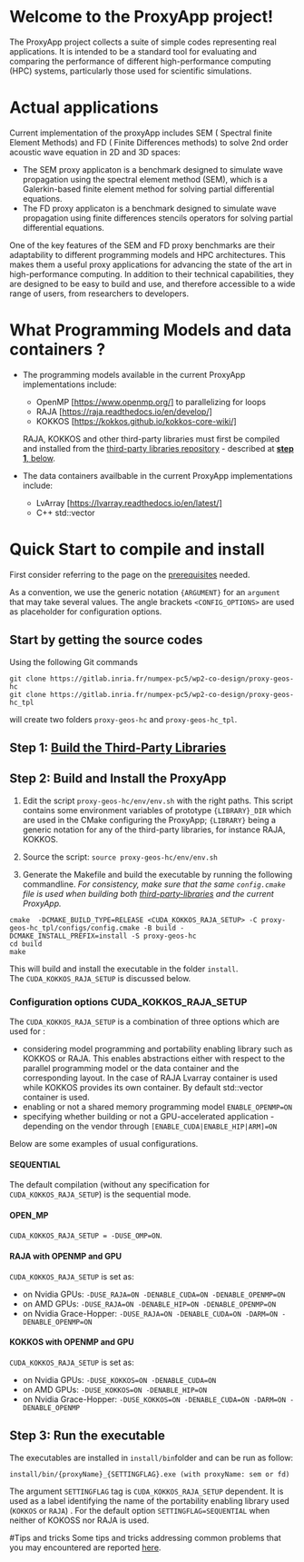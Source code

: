 # Welcome to the  ProxyApp project!

The ProxyApp project  collects a suite of simple codes representing real applications.
It is intended to be a standard tool for evaluating and comparing the performance of different high-performance computing (HPC) systems, particularly those used for scientific simulations.


# Actual applications 

Current implementation of the proxyApp includes SEM ( Spectral finite Element Methods) and FD ( Finite Differences methods) to solve 2nd order acoustic wave equation in 2D and 3D spaces:  
* The SEM proxy applicaton is a benchmark designed to simulate wave propagation using the spectral element method (SEM), which is a Galerkin-based finite element method for solving partial differential equations.  
* The FD proxy applicaton is a benchmark designed to simulate wave propagation using finite differences stencils operators for solving partial differential equations.  

One of the key features of the SEM and FD proxy benchmarks are their adaptability to different programming models and HPC architectures. This makes them a useful proxy applications for advancing the state of the art in high-performance computing. In addition to their technical capabilities, they are designed to be easy to build and use, and therefore accessible to a wide range of users, from researchers to developers.

# What Programming Models and data containers ?

- The programming models available in the current ProxyApp implementations include:  
    * OpenMP [https://www.openmp.org/] to parallelizing for loops  
    * RAJA [https://raja.readthedocs.io/en/develop/]  
    * KOKKOS [https://kokkos.github.io/kokkos-core-wiki/]  
    
    RAJA, KOKKOS and other third-party libraries must first be compiled and installed  from the [third-party libraries repository](https://gitlab.inria.fr/numpex-pc5/wp2-co-design/proxy-geos-hc_tpl) - described at [**step 1**, below](#quick-start-to-compile-and-install).  

- The data containers availbable in the current ProxyApp implementations include:   
    * LvArray [https://lvarray.readthedocs.io/en/latest/]  
    * C++ std::vector  

# Quick Start to compile and install

First consider referring to the page on the [prerequisites](./INSTALL_PREREQUISITES.md) needed.  

As a convention, we use the generic notation `{ARGUMENT}` for an `argument` that may take several values. The angle brackets `<CONFIG_OPTIONS>` are used as placeholder for configuration options.      

## Start by getting the source codes 
Using the following Git commands
```
git clone https://gitlab.inria.fr/numpex-pc5/wp2-co-design/proxy-geos-hc   
git clone https://gitlab.inria.fr/numpex-pc5/wp2-co-design/proxy-geos-hc_tpl 
```

will  create two folders `proxy-geos-hc` and `proxy-geos-hc_tpl`.   
## Step 1: [Build the Third-Party Libraries](https://gitlab.inria.fr/numpex-pc5/wp2-co-design/proxy-geos-hc_tpl)

## Step 2: Build and Install the ProxyApp
 
 1. Edit the script `proxy-geos-hc/env/env.sh` with the right paths.  This script contains some environment variables of prototype `{LIBRARY}_DIR` which are used in the CMake configuring the ProxyApp; `{LIBRARY}` being a generic notation for any of the third-party libraries, for instance RAJA, KOKKOS.  
2. Source the script: `source proxy-geos-hc/env/env.sh `  
 
3. Generate the Makefile and build the executable by running the following commandline. *For consistency, make sure that the same `config.cmake` file is used when building both [third-party-libraries](https://gitlab.inria.fr/numpex-pc5/wp2-co-design/proxy-geos-hc_tpl/) and the current ProxyApp.*   

```
cmake  -DCMAKE_BUILD_TYPE=RELEASE <CUDA_KOKKOS_RAJA_SETUP> -C proxy-geos-hc_tpl/configs/config.cmake -B build -DCMAKE_INSTALL_PREFIX=install -S proxy-geos-hc
cd build  
make 
```
This will build and install the executable in the folder `install`.  
The ```CUDA_KOKKOS_RAJA_SETUP``` is discussed below. 
 

### Configuration options CUDA_KOKKOS_RAJA_SETUP

 The ```CUDA_KOKKOS_RAJA_SETUP``` is a combination of three options which are used for :  
 - considering model programming and portability enabling library such as KOKKOS or RAJA.  This enables abstractions either with respect to the parallel programming model or the data container and the corresponding layout.   In the case of RAJA Lvarray container is used while  KOKKOS provides its own container. By default std::vector container is used.  
- enabling or not a shared memory programming model `ENABLE_OPENMP=ON`  
- specifying whether building or not a GPU-accelerated application - depending on the vendor through `[ENABLE_CUDA|ENABLE_HIP|ARM]=ON`    

Below are some examples of usual configurations.  
#### SEQUENTIAL
The default compilation (without any specification for `CUDA_KOKKOS_RAJA_SETUP`) is the sequential mode. 

#### OPEN_MP
`CUDA_KOKKOS_RAJA_SETUP = -DUSE_OMP=ON`.

####  RAJA  with OPENMP and GPU
`CUDA_KOKKOS_RAJA_SETUP` is set as:  
- on Nvidia GPUs: `-DUSE_RAJA=ON -DENABLE_CUDA=ON -DENABLE_OPENMP=ON`  
- on AMD GPUs: `-DUSE_RAJA=ON -DENABLE_HIP=ON -DENABLE_OPENMP=ON`   
- on Nvidia Grace-Hopper: `-DUSE_RAJA=ON -DENABLE_CUDA=ON -DARM=ON -DENABLE_OPENMP=ON`  

#### KOKKOS with OPENMP and GPU
`CUDA_KOKKOS_RAJA_SETUP` is set as:  
- on Nvidia GPUs: `-DUSE_KOKKOS=ON -DENABLE_CUDA=ON`   
- on AMD GPUs: `-DUSE_KOKKOS=ON -DENABLE_HIP=ON`   
- on Nvidia Grace-Hopper: `-DUSE_KOKKOS=ON -DENABLE_CUDA=ON -DARM=ON -DENABLE_OPENMP`  

## Step 3: Run the executable 
The executables are installed in `install/bin`folder  and can be run as follow:   
```
install/bin/{proxyName}_{SETTINGFLAG}.exe (with proxyName: sem or fd)
```
The argument `SETTINGFLAG` tag is  `CUDA_KOKKOS_RAJA_SETUP` dependent. It is used as a label identifying the name of the portability enabling library used (`KOKKOS` or `RAJA`) . For the default option `SETTINGFLAG=SEQUENTIAL` when neither of KOKOSS nor RAJA is used. 

#Tips and tricks
Some tips and tricks addressing common problems that you may encountered are reported [here](./TIPS_AND_TRICKS.md).